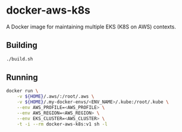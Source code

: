 # docker-aws-k8s

A Docker image for maintaining multiple EKS (K8S on AWS) contexts.

## Building

```bash
./build.sh
```

## Running

```bash
docker run \
    -v ${HOME}/.aws/:/root/.aws \
    -v ${HOME}/.my-docker-envs/<ENV_NAME>/.kube:/root/.kube \
    --env AWS_PROFILE=<AWS_PROFILE> \
    --env AWS_REGION=<AWS_REGION> \
    --env EKS_CLUSTER=<AWS_CLUSTER> \
    -t -i --rm docker-aws-k8s:v1 sh -l
```
